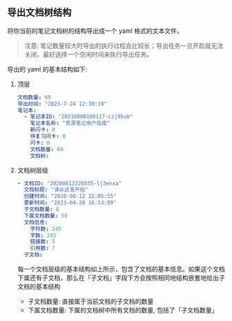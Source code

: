 ## 导出文档树结构

将你当前的笔记文档树的结构导出成一个 yaml 格式的文本文件。

> 注意: 笔记数量较大时导出的执行过程会比较长；导出任务一旦开启就无法关闭，最好选择一个空闲时间来执行导出任务。

导出的 yaml 的基本结构如下:

1. 顶层

    ```yaml
    文档数量: 60
    导出时间: "2023-7-24 12:39:19"
    笔记本:
      - 笔记本ID: "20210808180117-czj9bvb"
        笔记本名称: "思源笔记用户指南"
        新闪卡: 0
        待复习闪卡: 0
        闪卡: 0
        文档数量: 60
        文档树:
    ```

2. 文档树层级

    ```yaml
    - 文档ID: "20200812220555-lj3enxa"
      文档标题: "请从这里开始"
      创建时间: "2020-08-12 22:05:55"
      更新时间: "2023-04-28 16:53:09"
      子文档数量: 6
      下属文档数量: 50
      文档信息:
        字符数: 245
        字数: 245
        链接数: 5
        引用数: 7
      子文档:
    ```

    每一个文档层级的基本结构如上所示，包含了文档的基本信息。如果这个文档下属还有子文档，那么在「子文档」字段下方会按照相同地结构嵌套地给出子文档的基本结构

    - 子文档数量: 直接属于当前文档的子文档的数量
    - 下属文档数量: 下属的文档树中所有文档的数量, 包括了「子文档数量」

